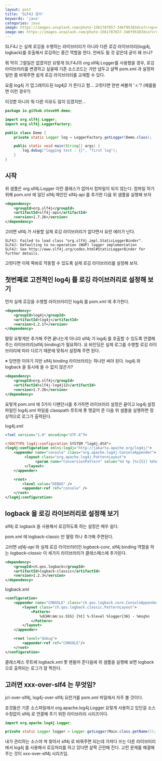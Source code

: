 ```yaml
---
layout: post
title: 'SLF4J 정리'
keywords: 'java'
categories: java
image: https://images.unsplash.com/photo-1561787657-346f95383dce?crop=entropy&cs=tinysrgb&fit=crop&fm=jpg&h=1200&ixid=eyJhcHBfaWQiOjF9&ixlib=rb-1.2.1&q=80&w=2000
image-sm: https://images.unsplash.com/photo-1561787657-346f95383dce?crop=entropy&cs=tinysrgb&fit=crop&fm=jpg&h=1200&ixid=eyJhcHBfaWQiOjF9&ixlib=rb-1.2.1&q=80&w=2000
---
```


SLF4J 는 실제 로깅을 수행하는 라이브러리가 아니라 다른 로깅 라이브러리(logj4j, logback)를 호출해서 로깅하는 중간 역할을 한다. 안써도 될 것 같은데 굳이 왜 쓰나?

뭐 딱히 그럴일은 없겠지만 요렇게 SLF4J의 org.slf4j.Logger를 사용했을 경우, 로깅 라이브러리를 변경하고 싶을때 기존 소스코드는 가만 냅두고 살짝 pom.xml 과 설정파일만 쫌 바꿔주면 쉽게 로깅 라이브러리를 교체할 수 있다.

요즘 log4j 가 업그레이드된 log4j2 가 뜬다고 함... 고럿다면 한번 써볼까 'ㅗ'? (예를들면 이런 경우?)

이것뿐 아니라 뭐 다른 이유도 많이 있겠지만...

```java
package io.github.stove99.demo;

import org.slf4j.Logger;
import org.slf4j.LoggerFactory;

public class Demo {
    private static Logger log = LoggerFactory.getLogger(Demo.class);

    public static void main(String[] args) {
        log.debug("logging test : {}", "first log");
    }
}
```

## 시작

위 샘플은 org.slf4j.Logger 이런 클래스가 없어서 컴파일이 되지 않는다. 컴파일 하기 위해 pom.xml 에 일단 slf4j 메인인 slf4j-api 를 추가한 다음 위 샘플을 실행해 보자

```xml
<dependency>
    <groupId>org.slf4j</groupId>
    <artifactId>slf4j-api</artifactId>
    <version>1.7.26</version>
</dependency>
```

고러면 slf4j 가 사용할 실제 로깅 라이브러리가 없다면서 요런 에러가 난다.

```
SLF4J: Failed to load class "org.slf4j.impl.StaticLoggerBinder".
SLF4J: Defaulting to no-operation (NOP) logger implementation
SLF4J: See http://www.slf4j.org/codes.html#StaticLoggerBinder for further details.
```

고럿다면 이제 쪽바로 작동할 수 있도록 실제 로깅 라이브러리를 설정해 보자.

<ins class="adsbygoogle"
     style="display:block; text-align:center;"
     data-ad-layout="in-article"
     data-ad-format="fluid"
     data-ad-client="ca-pub-7073298118440059"
     data-ad-slot="8400970402"></ins>

<script>
     (adsbygoogle = window.adsbygoogle || []).push({});
</script>

## 첫번째로 고전적인 log4j 를 로깅 라이브러리로 설정해 보기

먼저 실제 로깅을 수행할 라이브러리인 log4j 를 pom.xml 에 추가한다.

```xml
<dependency>
    <groupId>log4j</groupId>
    <artifactId>log4j</artifactId>
    <version>1.2.17</version>
</dependency>
```

딸랑 요렇게만 추가해 주면 끝나는게 아니라 slf4j 가 log4j 를 호출할 수 있도록 연결해 주는 라이브러리(slf4j binding)가 필요하다. 요 바인딩은 실제 로그를 수행할 로깅 라이브러리에 따라 다르기 때문에 맞춰서 설정해 주면 된다.

※ 당연한 이야기 지만 slf4j binding 라이브러리는 하나만 써야 된다. log4j 와 logback 을 동시에 쓸 수 없지 않은가?

```xml
<dependency>
    <groupId>org.slf4j</groupId>
    <artifactId>slf4j-log4j12</artifactId>
    <version>1.7.26</version>
</dependency>
```

요렇게 pom.xml 에 3가지 디펜던시를 추가하면 라이브러리 설정은 끝이고 log4j 설정 파일인 log4j.xml 파일을 classpath 루트에 폿 맹글어 준 다음 위 샘플을 실행하면 정상적으로 로그가 출력된다.

log4j.xml

```xml
<?xml version="1.0" encoding="UTF-8"?>

<!DOCTYPE log4j:configuration SYSTEM "log4j.dtd">
<log4j:configuration xmlns:log4j="http://jakarta.apache.org/log4j/">
    <appender name="console" class="org.apache.log4j.ConsoleAppender">
         <layout class="org.apache.log4j.PatternLayout">
              <param name="ConversionPattern" value="%d %p [%c{5}] %m%n" />
         </layout>
    </appender>

    <root>
        <level value="DEBUG" />
        <appender-ref ref="console" />
    </root>
</log4j:configuration>
```

## logback 을 로깅 라이브러리로 설정해 보기

slf4j 로 logback 을 사용해서 로깅하도록 하는 설정은 매우 쉽다.

pom.xml 에 logback-classic 만 딸랑 하나 추가해 주면된다.

고러면 _slf4j-api_ 와 실제 로깅 라이브러리인 _logback-core_, slf4j binding 역할을 하는 _logback-classic_ 이 세가지 라이브러리가 클래스패스에 추가된다.

```xml
<dependency>
    <groupId>ch.qos.logback</groupId>
    <artifactId>logback-classic</artifactId>
    <version>1.2.3</version>
</dependency>
```

logback.xml

```xml
<configuration>
    <appender name="CONSOLE" class="ch.qos.logback.core.ConsoleAppender">
        <layout class="ch.qos.logback.classic.PatternLayout">
            <Pattern>
                %d{HH:mm:ss.SSS} [%t] %-5level %logger{36} - %msg%n
            </Pattern>
        </layout>
    </appender>

    <root level="debug">
        <appender-ref ref="CONSOLE"/>
    </root>
</configuration>
```

클래스패스 루트에 logback.xml 뽓 맨들어 준다음에 위 샘플을 실행해 보면 logback으로 출력되는 로그가 잘 찍힌다.

## 고러면 xxx-over-slf4 는 무엇임?

jcl-over-slf4j, log4j-over-slf4j 요런거를 pom.xml 파일에서 자주 볼 것이다.

죠것들은 기존 소스파일에서 org.apache.log4j.Logger 요렇게 사용하고 있던걸 소스 수정없이 slf4j 로 연결해 주기 위한 라이브러리 시리즈이다.

```java
import org.apache.log4j.Logger;

private static Logger logger = Logger.getLogger(Main.class.getName());
```

내가 관리하는 소스야 싹 찾아서 slf4j 로 바꿔주면 되는데 가져다 쓰는 다른 라이브러리에서 log4j 를 사용해서 로깅처리를 하고 있다면 살짝 곤란해 진다. 고런 문제를 해결해주는 것이 xxx-over-slf4j 시리즈임.
